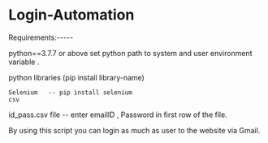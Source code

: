 # Login-Automation



Requirements:-----

python==3.7.7 or above set python path to system and user environment variable .

python libraries (pip install library-name)

    Selenium   -- pip install selenium
    csv

id_pass.csv file  -- enter emailID , Password in first row of the file.



By using this script you can login as much as user to the website via Gmail.
